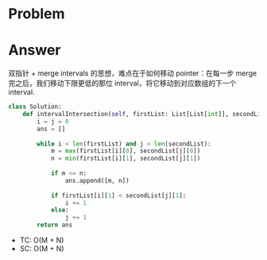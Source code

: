 # Problem
# Answer
双指针 + merge intervals 的思想，难点在于如何移动 pointer：在每一步 merge 完之后，我们移动下限更低的那位 interval，将它移动到对应数组的下一个 interval.
```python
class Solution:
    def intervalIntersection(self, firstList: List[List[int]], secondList: List[List[int]]) -> List[List[int]]:
        i = j = 0
        ans = []
        
        while i < len(firstList) and j < len(secondList):
            m = max(firstList[i][0], secondList[j][0])
            n = min(firstList[i][1], secondList[j][1])
            
            if m <= n:
                ans.append([m, n])
            
            if firstList[i][1] < secondList[j][1]:
                i += 1
            else:
                j += 1
        return ans
```
- TC: O(M + N)
- SC: O(M + N)